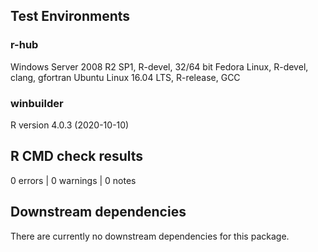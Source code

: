 ## Test Environments

### r-hub

Windows Server 2008 R2 SP1, R-devel, 32/64 bit
Fedora Linux, R-devel, clang, gfortran
Ubuntu Linux 16.04 LTS, R-release, GCC

### winbuilder

R version 4.0.3 (2020-10-10)

## R CMD check results

0 errors | 0 warnings | 0 notes

## Downstream dependencies

There are currently no downstream dependencies for this package.
